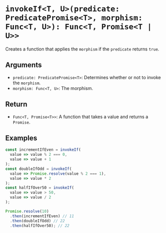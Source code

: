 # `invokeIf<T, U>(predicate: PredicatePromise<T>, morphism: Func<T, U>): Func<T, Promise<T | U>>`

Creates a function that applies the `morphism` if the `predicate` returns `true`.

## Arguments

* `predicate: PredicatePromise<T>`: Determines whether or not to invoke the `morphism`.
* `morphism: Func<T, U>`: The morphism.

## Return

* `Func<T, Promise<T>>`: A function that takes a value and returns a `Promise`.

## Examples

```javascript
const incrementIfEven = invokeIf(
  value => value % 2 === 0,
  value => value + 1
);
const doubleIfOdd = invokeIf(
  value => Promise.resolve(value % 2 === 1),
  value => value * 2
);
const halfIfOver50 = invokeIf(
  value => value > 50,
  value => value / 2
);

Promise.resolve(10)
  .then(incrementIfEven) // 11
  .then(doubleIfOdd) // 22
  .then(halfIfOver50); // 22
```
